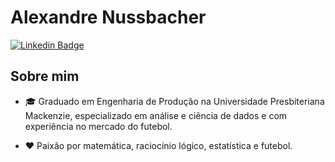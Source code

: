 # Alexandre Nussbacher

[![Linkedin Badge](https://img.shields.io/badge/linkedin-%230077B5.svg?&style=for-the-badge&logo=linkedin&logoColor=white)](https://www.linkedin.com/in/alexandre-nussbacher/)

## Sobre mim

* 🎓 Graduado em Engenharia de Produção na Universidade Presbiteriana Mackenzie, especializado em análise e ciência de dados e com experiência no mercado do futebol.

* ❤️ Paixão por matemática, raciocínio lógico, estatística e futebol.

<!--
**alexandrenussbacher/alexandrenussbacher** is a ✨ _special_ ✨ repository because its `README.md` (this file) appears on your GitHub profile.

Here are some ideas to get you started:

- 🔭 I’m currently working on ...
- 🌱 I’m currently learning ...
- 👯 I’m looking to collaborate on ...
- 🤔 I’m looking for help with ...
- 💬 Ask me about ...
- 📫 How to reach me: ...
- 😄 Pronouns: ...
- ⚡ Fun fact: ...
-->
